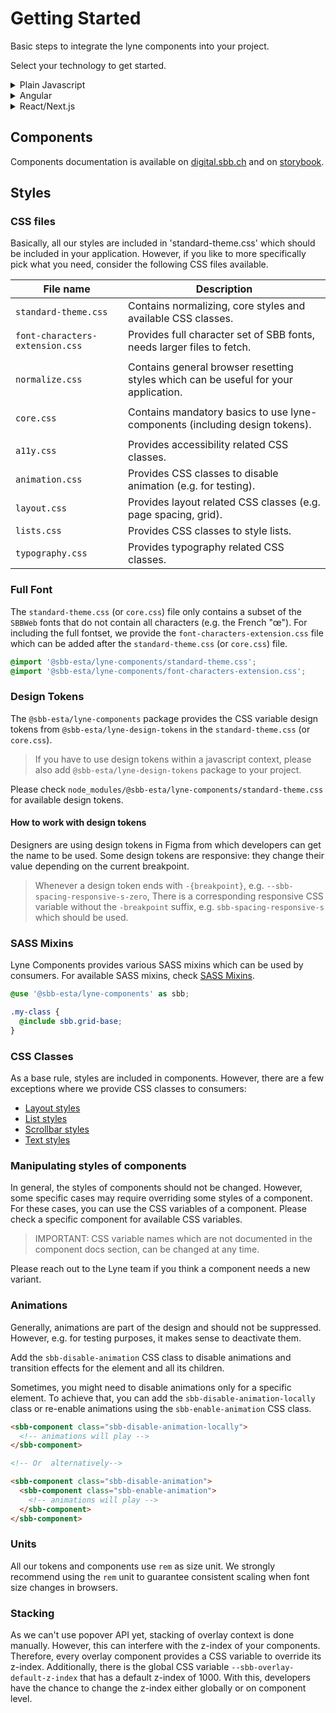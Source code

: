 # Getting Started

Basic steps to integrate the lyne components into your project.

Select your technology to get started.

<details>
  <summary>Plain Javascript</summary>

1. Install the `@sbb-esta/lyne-components` package:

   ```sh
   npm install --save @sbb-esta/lyne-components
   ```

   or, if using yarn:

   ```sh
   yarn add @sbb-esta/lyne-components
   ```

2. Including global styles is strongly recommended to apply all SBB styles to your application.
   See [styles](#styles) section if you prefer more granularity on what to import.

   ```css
   @import 'node_modules/@sbb-esta/lyne-components/standard-theme.css';
   ```

3. Import the desired element and add it to globalThis:

   ```ts
   import { SbbButtonElement } from '@sbb-esta/lyne-components/button.js';

   globalThis.SbbButtonElement = SbbButtonElement;
   ```

</details>

<details>
  <summary>Angular</summary>

> ⓘ We will soonish provide a Lyne Angular Wrapper which helps to use lyne components in Angular.
> However, it's already possible to use Lyne Components in Angular.

1. Install Angular CLI, see [Angular CLI documentation](https://cli.angular.io/)
2. Install the `@sbb-esta/lyne-components` package:

   ```sh
   npm install --save @sbb-esta/lyne-components
   ```

   or, if using yarn:

   ```sh
   yarn add @sbb-esta/lyne-components
   ```

3. Including global styles is strongly recommended to apply all SBB styles to your application.
   See [styles](#styles) section if you prefer more granularity on what to import.
   Importing stylsheets is doable by editing the `styles.(s)css`:

   ```css
   @import 'node_modules/@sbb-esta/lyne-components/standard-theme.css';
   ```

   or editing your `angular.json`:

   ```json
     ...
     "styles": [
       "src/styles.scss",
       "node_modules/@sbb-esta/lyne-components/standard-theme.css"
     ],
     ...
   ```

4. In order to use web components with Angular, you have to import `CUSTOM_ELEMENT_SCHEMA` from the `@angular/core` package.

### Example app

```ts
import { CUSTOM_ELEMENTS_SCHEMA, Component } from '@angular/core';
import { bootstrapApplication } from '@angular/platform-browser';

import '@sbb-esta/lyne-components/button.js';

@Component({
  selector: 'my-app',
  standalone: true,
  schemas: [CUSTOM_ELEMENTS_SCHEMA],
  template: ` <sbb-button>Lorem ipsum</sbb-button> `,
})
export class App {}

bootstrapApplication(App).catch((err) => console.error(err));
```

</details>

<details>
  <summary>React/Next.js</summary>

1. Prepare a React and Next.js setup.
2. Install the `@sbb-esta/lyne-components-react` package:

   ```sh
   npm install --save @sbb-esta/lyne-components-react
   ```

   or, if using yarn:

   ```sh
   yarn add @sbb-esta/lyne-components-react
   ```

3. Including global styles is strongly recommended to apply all SBB styles to your application.
   See [styles](#styles) section if you prefer more granularity on what to import.

   ```css
   @import '~@sbb-esta/lyne-components/standard-theme.css';
   ```

4. Enhance the `transpilePackages` array in Next.Js config.

   ```js
   module.exports = {
     ...,
     transpilePackages: [
       '@sbb-esta/lyne-components-react',
       '@sbb-esta/lyne-components',
       '@lit/react',
       '@lit/reactive-element',
       'lit',
       'lit-html',
       'lit-element',
     ],
   }
   ```

5. (Optional) To activate Server Side Rendering with Declarative Shadow DOM, you have to install the `@lit-labs/nextjs` package and use the method `withLitSSR()`:

   ```js
   const withLitSSR = require('@lit-labs/nextjs')({
     addDeclarativeShadowDomPolyfill: true,
   });

   module.exports = withLitSSR({
       ...,
       transpilePackages: [
         '@sbb-esta/lyne-components',
         '@sbb-esta/lyne-components-react',
         '@sbb-esta/lyne-design-tokens',
         '@lit-labs/nextjs',
         '@lit-labs/ssr',
         '@lit-labs/ssr-react',
         '@lit/react',
         '@lit/reactive-element',
         'lit',
         'lit-element',
         'lit-html',
       ],
     });
   ```

6. Import and use lyne component:

   ```tsx
   import { SbbButton } from '@sbb-esta/lyne-components-react/button';

   export default function MyComponent() {
     return <SbbButton onClick={() => {}}></SbbButton>;
   }
   ```

   Whenever e.g. types are needed, they can be imported directly from the `@sbb-esta/lyne-components` package:

   ```tsx
   import type { SbbButtonSize } from '@sbb-esta/lyne-components/button.js';
   import { SbbButton } from '@sbb-esta/lyne-components-react/button';

   export default function MyComponent() {
     const size: SbbButtonSize = 'm';
     return <SbbButton onClick={() => {}} size={size}></SbbButton>;
   }
   ```

</details>

## Components

Components documentation is available on [digital.sbb.ch](https://digital.sbb.ch)
and on [storybook](https://lyne-storybook.app.sbb.ch).

## Styles

### CSS files

Basically, all our styles are included in 'standard-theme.css' which should be included in your application.
However, if you like to more specifically pick what you need, consider the following CSS files available.

| File name                       | Description                                                                         |
| ------------------------------- | ----------------------------------------------------------------------------------- |
| `standard-theme.css`            | Contains normalizing, core styles and available CSS classes.                        |
| `font-characters-extension.css` | Provides full character set of SBB fonts, needs larger files to fetch.              |
|                                 |                                                                                     |
| `normalize.css`                 | Contains general browser resetting styles which can be useful for your application. |
|                                 |                                                                                     |
| `core.css`                      | Contains mandatory basics to use lyne-components (including design tokens).         |
|                                 |                                                                                     |
| `a11y.css`                      | Provides accessibility related CSS classes.                                         |
| `animation.css`                 | Provides CSS classes to disable animation (e.g. for testing).                       |
| `layout.css`                    | Provides layout related CSS classes (e.g. page spacing, grid).                      |
| `lists.css`                     | Provides CSS classes to style lists.                                                |
| `typography.css`                | Provides typography related CSS classes.                                            |

### Full Font

The `standard-theme.css` (or `core.css`) file only contains a subset of the `SBBWeb` fonts that do not contain all characters (e.g. the French "œ").
For including the full fontset, we provide the `font-characters-extension.css` file which can be added after the `standard-theme.css` (or `core.css`) file.

```css
@import '@sbb-esta/lyne-components/standard-theme.css';
@import '@sbb-esta/lyne-components/font-characters-extension.css';
```

### Design Tokens

The `@sbb-esta/lyne-components` package provides the CSS variable design tokens
from `@sbb-esta/lyne-design-tokens` in the `standard-theme.css` (or `core.css`).

> If you have to use design tokens within a javascript context,
> please also add `@sbb-esta/lyne-design-tokens` package to your project.

Please check `node_modules/@sbb-esta/lyne-components/standard-theme.css` for available design tokens.

#### How to work with design tokens

Designers are using design tokens in Figma from which developers can get the name to be used.
Some design tokens are responsive: they change their value depending on the current breakpoint.

> Whenever a design token ends with `-{breakpoint}`, e.g. `--sbb-spacing-responsive-s-zero`,
> There is a corresponding responsive CSS variable without the `-breakpoint` suffix,
> e.g. `sbb-spacing-responsive-s` which should be used.

### SASS Mixins

Lyne Components provides various SASS mixins which can be used by consumers.
For available SASS mixins, check [SASS Mixins](https://github.com/lyne-design-system/lyne-components/tree/main/src/components/core/styles/mixins).

```scss
@use '@sbb-esta/lyne-components' as sbb;

.my-class {
  @include sbb.grid-base;
}
```

### CSS Classes

As a base rule, styles are included in components. However, there are a few exceptions
where we provide CSS classes to consumers:

- [Layout styles](https://lyne-storybook.app.sbb.ch/?path=/docs/styles-layout--docs)
- [List styles](https://lyne-storybook.app.sbb.ch/?path=/docs/styles-list--docs)
- [Scrollbar styles](https://lyne-storybook.app.sbb.ch/?path=/docs/styles-scrollbar--docs)
- [Text styles](https://lyne-storybook.app.sbb.ch/?path=/docs/styles-typography--docs)

### Manipulating styles of components

In general, the styles of components should not be changed.
However, some specific cases may require overriding some styles of a component.
For these cases, you can use the CSS variables of a component. Please check a specific component for available CSS variables.

> IMPORTANT: CSS variable names which are not documented in the component docs section, can be changed at any time.

Please reach out to the Lyne team if you think a component needs a new variant.

### Animations

Generally, animations are part of the design and should not be suppressed.
However, e.g. for testing purposes, it makes sense to deactivate them.

Add the `sbb-disable-animation` CSS class to disable animations and transition effects for the element and all its children.

Sometimes, you might need to disable animations only for a specific element.
To achieve that, you can add the `sbb-disable-animation-locally` class or re-enable animations using the `sbb-enable-animation` CSS class.

```html
<sbb-component class="sbb-disable-animation-locally">
  <!-- animations will play -->
</sbb-component>

<!-- Or  alternatively-->

<sbb-component class="sbb-disable-animation">
  <sbb-component class="sbb-enable-animation">
    <!-- animations will play -->
  </sbb-component>
</sbb-component>
```

### Units

All our tokens and components use `rem` as size unit.
We strongly recommend using the `rem` unit to guarantee consistent scaling
when font size changes in browsers.

### Stacking

As we can't use popover API yet, stacking of overlay context is done manually.
However, this can interfere with the z-index of your components.
Therefore, every overlay component provides a CSS variable to override its z-index.
Additionally, there is the global CSS variable `--sbb-overlay-default-z-index` that has a default z-index of 1000.
With this, developers have the chance to change the z-index either globally or on component level.
